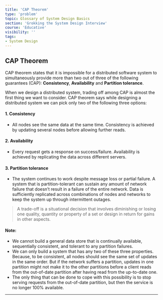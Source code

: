 ```yaml
---
title: 'CAP Theorem'
type: 'problem'
topic: Glossary of System Design Basics
section: 'Grokking the System Design Interview'
course: 'Educative'
visibility: ''
tags:
- System Design
---
```

## CAP Theorem
CAP theorem states that it is impossible for a distributed software system to simultaneously provide more than two out of three of the following guarantees (CAP): **Consistency**, **Availability** and **Partition tolerance**.

When we design a distributed system, trading off among CAP is almost the first thing we want to consider. CAP theorem says while designing a distributed system we can pick only two of the following three options:

#### 1. Consistency
- All nodes see the same data at the same time. Consistency is achieved by updating several nodes before allowing further reads.

#### 2. Availability
- Every request gets a response on success/failure. Availability is achieved by replicating the data across different servers.

#### 3. Partition tolerance
- The system continues to work despite message loss or partial failure. A system that is partition-tolerant can sustain any amount of network failure that doesn’t result in a failure of the entire network. Data is sufficiently replicated across combinations of nodes and networks to keep the system up through intermittent outages.

> A trade-off is a situational decision that involves diminishing or losing one quality, quantity or property of a set or design in return for gains in other aspects.

#### Note:
- We cannot build a general data store that is continually available, sequentially consistent, and tolerant to any partition failures. 
- We can only build a system that has any two of these three properties. Because, to be consistent, all nodes should see the same set of updates in the same order. But if the network suffers a partition, updates in one partition might not make it to the other partitions before a client reads from the out-of-date partition after having read from the up-to-date one.
- The only thing that can be done to cope with this possibility is to stop serving requests from the out-of-date partition, but then the service is no longer 100% available.


---